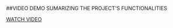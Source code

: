 ##VIDEO DEMO SUMARIZING THE PROJECT'S FUNCTIONALITIES


[WATCH VIDEO](https://drive.google.com/drive/folders/1G8RBa2m6L6g7R-XI-idliIGNxI1jPDEP)
